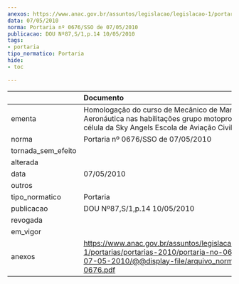 ```yaml
---
anexos: https://www.anac.gov.br/assuntos/legislacao/legislacao-1/portarias/portarias-2010/portaria-no-0676-sso-de-07-05-2010/@@display-file/arquivo_norma/PA2010-0676.pdf
data: 07/05/2010
norma: Portaria nº 0676/SSO de 07/05/2010
publicacao: DOU Nº87,S/1,p.14 10/05/2010
tags:
- portaria
tipo_normatico: Portaria
hide: 
- toc 
 
---
```


|                    | Documento                                                                                                                                                         |
|:-------------------|:------------------------------------------------------------------------------------------------------------------------------------------------------------------|
| ementa             | Homologação do curso de Mecânico de Manutenção Aeronáutica nas habilitações grupo motopropulsor e célula da Sky Angels Escola de Aviação Civil Ltda.              |
| norma              | Portaria nº 0676/SSO de 07/05/2010                                                                                                                                |
| tornada_sem_efeito |                                                                                                                                                                   |
| alterada           |                                                                                                                                                                   |
| data               | 07/05/2010                                                                                                                                                        |
| outros             |                                                                                                                                                                   |
| tipo_normatico     | Portaria                                                                                                                                                          |
| publicacao         | DOU Nº87,S/1,p.14 10/05/2010                                                                                                                                      |
| revogada           |                                                                                                                                                                   |
| em_vigor           |                                                                                                                                                                   |
| anexos             | https://www.anac.gov.br/assuntos/legislacao/legislacao-1/portarias/portarias-2010/portaria-no-0676-sso-de-07-05-2010/@@display-file/arquivo_norma/PA2010-0676.pdf |